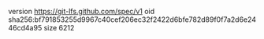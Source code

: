 version https://git-lfs.github.com/spec/v1
oid sha256:bf791853255d9967c40cef206ec32f2422d6bfe782d89f0f7a2d6e2446cd4a95
size 6212
